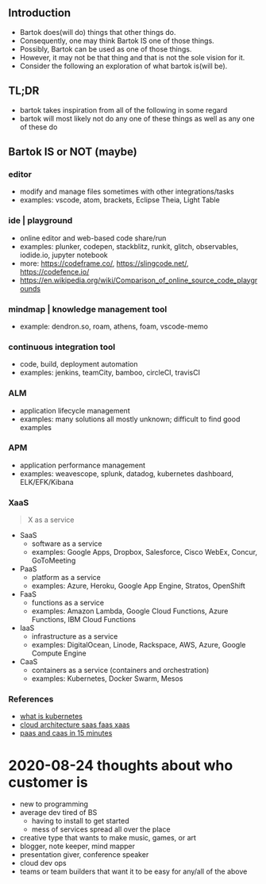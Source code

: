 <h1 style="display:none"></h1>

## Introduction
  * Bartok does(will do) things that other things do.
  * Consequently, one may think Bartok IS one of those things.
  * Possibly, Bartok can be used as one of those things.
  * However, it may not be that thing and that is not the sole vision for it.
  * Consider the following an exploration of what bartok is(will be).

## TL;DR
  * bartok takes inspiration from all of the following in some regard
  * bartok will most likely not do any one of these things as well as any one of these do

## Bartok IS or NOT (maybe)

### editor
  - modify and manage files sometimes with other integrations/tasks
  - examples: vscode, atom, brackets, Eclipse Theia, Light Table

### ide | playground
  - online editor and web-based code share/run
  - examples: plunker, codepen, stackblitz, runkit, glitch, observables, iodide.io, jupyter notebook
  - more: https://codeframe.co/, https://slingcode.net/, https://codefence.io/
  - https://en.wikipedia.org/wiki/Comparison_of_online_source_code_playgrounds

### mindmap | knowledge management tool
  - example: dendron.so, roam, athens, foam, vscode-memo

### continuous integration tool
  - code, build, deployment automation
  - examples: jenkins, teamCity, bamboo, circleCI, travisCI

### ALM
  - application lifecycle management
  - examples: many solutions all mostly unknown; difficult to find good examples

### APM
  - application performance management
  - examples: weavescope, splunk, datadog, kubernetes dashboard, ELK/EFK/Kibana

### XaaS

> X as a service

  - SaaS
    - software as a service
    - examples: Google Apps, Dropbox, Salesforce, Cisco WebEx, Concur, GoToMeeting
  - PaaS
    - platform as a service
    - examples: Azure, Heroku, Google App Engine, Stratos, OpenShift
  - FaaS
    - functions as a service
    - examples: Amazon Lambda, Google Cloud Functions, Azure Functions, IBM Cloud Functions
  - IaaS
    - infrastructure as a service
    - examples: DigitalOcean, Linode, Rackspace, AWS, Azure, Google Compute Engine
  - CaaS
    - containers as a service (containers and orchestration)
    - examples: Kubernetes, Docker Swarm, Mesos


### References
  - [what is kubernetes](https://kubernetes.io/docs/concepts/overview/what-is-kubernetes/)
  - [cloud architecture saas faas xaas](https://brainhub.eu/blog/cloud-architecture-saas-faas-xaas/)
  - [paas and caas in 15 minutes](https://tanzu.vmware.com/content/intersect/paas-and-caas-in-15-minutes)


2020-08-24 thoughts about who customer is
=========================================
- new to programming
- average dev tired of BS
  - having to install to get started
  - mess of services spread all over the place
- creative type that wants to make music, games, or art
- blogger, note keeper, mind mapper
- presentation giver, conference speaker
- cloud dev ops
- teams or team builders that want it to be easy for any/all of the above
